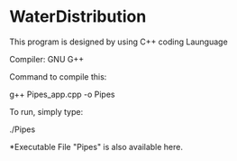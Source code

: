 WaterDistribution
=================
This program is designed by using C++ coding Launguage

Compiler: GNU G++

Command to compile this:

g++ Pipes_app.cpp -o Pipes

To run, simply type:

./Pipes

*Executable File "Pipes" is also available here.
